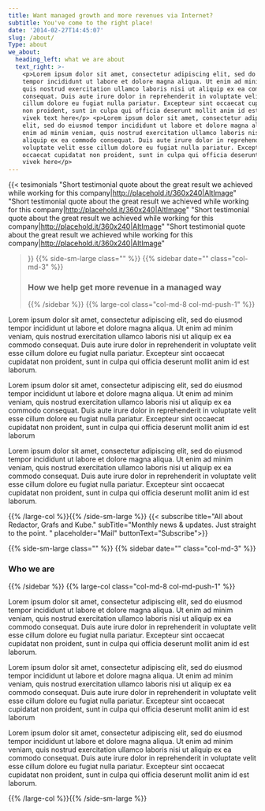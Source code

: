 ```yaml
---
title: Want managed growth and more revenues via Internet?
subtitle: You've come to the right place!
date: '2014-02-27T14:45:07'
slug: /about/
Type: about
we_about:
  heading_left: what we are about
  text_right: >-
    <p>Lorem ipsum dolor sit amet, consectetur adipiscing elit, sed do eiusmod
    tempor incididunt ut labore et dolore magna aliqua. Ut enim ad minim veniam,
    quis nostrud exercitation ullamco laboris nisi ut aliquip ex ea commodo
    consequat. Duis aute irure dolor in reprehenderit in voluptate velit esse
    cillum dolore eu fugiat nulla pariatur. Excepteur sint occaecat cupidatat
    non proident, sunt in culpa qui officia deserunt mollit anim id est laborum.
    vivek text here</p> <p>Lorem ipsum dolor sit amet, consectetur adipiscing
    elit, sed do eiusmod tempor incididunt ut labore et dolore magna aliqua. Ut
    enim ad minim veniam, quis nostrud exercitation ullamco laboris nisi ut
    aliquip ex ea commodo consequat. Duis aute irure dolor in reprehenderit in
    voluptate velit esse cillum dolore eu fugiat nulla pariatur. Excepteur sint
    occaecat cupidatat non proident, sunt in culpa qui officia deserunt mollit
    vivek here</p>
---
```


{{< tesimonials
  "Short testimonial quote about the great result we achieved while working for this company|http://placehold.it/360x240|AltImage"
  "Short testimonial quote about the great result we achieved while working for this company|http://placehold.it/360x240|AltImage"
  "Short testimonial quote about the great result we achieved while working for this company|http://placehold.it/360x240|AltImage"
  "Short testimonial quote about the great result we achieved while working for this company|http://placehold.it/360x240|AltImage"
>}}
{{% side-sm-large class=""   %}} 
{{% sidebar date="" class="col-md-3" %}} <h3>How we help get more revenue in a managed way </h3> {{% /sidebar %}}
{{% large-col class="col-md-8 col-md-push-1"  %}} 

Lorem ipsum dolor sit amet, consectetur adipiscing elit, sed do eiusmod tempor incididunt ut labore et dolore magna aliqua. Ut enim ad minim veniam, quis nostrud exercitation ullamco laboris nisi ut aliquip ex ea commodo consequat. Duis aute irure dolor in reprehenderit in voluptate velit esse cillum dolore eu fugiat nulla pariatur. Excepteur sint occaecat cupidatat non proident, sunt in culpa qui officia deserunt mollit anim id est laborum.

Lorem ipsum dolor sit amet, consectetur adipiscing elit, sed do eiusmod tempor incididunt ut labore et dolore magna aliqua. Ut enim ad minim veniam, quis nostrud exercitation ullamco laboris nisi ut aliquip ex ea commodo consequat. Duis aute irure dolor in reprehenderit in voluptate velit esse cillum dolore eu fugiat nulla pariatur. Excepteur sint occaecat cupidatat non proident, sunt in culpa qui officia deserunt mollit anim id est laborum

Lorem ipsum dolor sit amet, consectetur adipiscing elit, sed do eiusmod tempor incididunt ut labore et dolore magna aliqua. Ut enim ad minim veniam, quis nostrud exercitation ullamco laboris nisi ut aliquip ex ea commodo consequat. Duis aute irure dolor in reprehenderit in voluptate velit esse cillum dolore eu fugiat nulla pariatur. Excepteur sint occaecat cupidatat non proident, sunt in culpa qui officia deserunt mollit anim id est laborum.

{{% /large-col %}}{{% /side-sm-large %}}
{{< subscribe title="All about Redactor, Grafs and Kube." subTitle="Monthly news &amp; updates. Just straight to the point. " placeholder="Mail" buttonText="Subscribe">}}

{{% side-sm-large class=""   %}} 
{{% sidebar date="" class="col-md-3" %}} <h3>Who we are</h3> {{% /sidebar %}}
{{% large-col class="col-md-8 col-md-push-1"  %}} 

Lorem ipsum dolor sit amet, consectetur adipiscing elit, sed do eiusmod tempor incididunt ut labore et dolore magna aliqua. Ut enim ad minim veniam, quis nostrud exercitation ullamco laboris nisi ut aliquip ex ea commodo consequat. Duis aute irure dolor in reprehenderit in voluptate velit esse cillum dolore eu fugiat nulla pariatur. Excepteur sint occaecat cupidatat non proident, sunt in culpa qui officia deserunt mollit anim id est laborum.

Lorem ipsum dolor sit amet, consectetur adipiscing elit, sed do eiusmod tempor incididunt ut labore et dolore magna aliqua. Ut enim ad minim veniam, quis nostrud exercitation ullamco laboris nisi ut aliquip ex ea commodo consequat. Duis aute irure dolor in reprehenderit in voluptate velit esse cillum dolore eu fugiat nulla pariatur. Excepteur sint occaecat cupidatat non proident, sunt in culpa qui officia deserunt mollit anim id est laborum

Lorem ipsum dolor sit amet, consectetur adipiscing elit, sed do eiusmod tempor incididunt ut labore et dolore magna aliqua. Ut enim ad minim veniam, quis nostrud exercitation ullamco laboris nisi ut aliquip ex ea commodo consequat. Duis aute irure dolor in reprehenderit in voluptate velit esse cillum dolore eu fugiat nulla pariatur. Excepteur sint occaecat cupidatat non proident, sunt in culpa qui officia deserunt mollit anim id est laborum.

{{% /large-col %}}{{% /side-sm-large %}}



